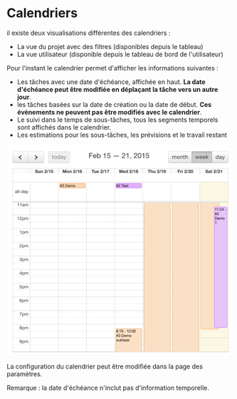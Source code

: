 Calendriers
========

il existe deux visualisations différentes des calendriers :

- La vue du projet avec des filtres (disponibles depuis le tableau)
- La vue utilisateur (disponible depuis le tableau de bord de l'utilisateur)

Pour l'instant le calendrier permet d'afficher les informations suivantes :

- Les tâches avec une date d'échéance, affichée en haut. **La date d'échéance peut être modifiée en déplaçant la tâche vers un autre jour**.
- les tâches basées sur la date de création ou la date de début. **Ces évènements ne peuvent pas être modifiés avec le calendrier**.
- Le suivi dans le temps de sous-tâches, tous les segments temporels sont affichés dans le calendrier.
- Les estimations pour les sous-tâches, les prévisions et le travail restant

![Calendrier](../screenshots/calendar.png)

La configuration du calendrier peut être modifiée dans la page des paramètres.

Remarque : la date d'échéance n'inclut pas d'information temporelle.
